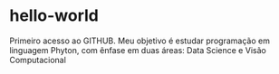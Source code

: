 # hello-world
Primeiro acesso ao GITHUB. Meu objetivo é estudar programação em linguagem Phyton, com ênfase em duas áreas: Data Science e Visão Computacional
